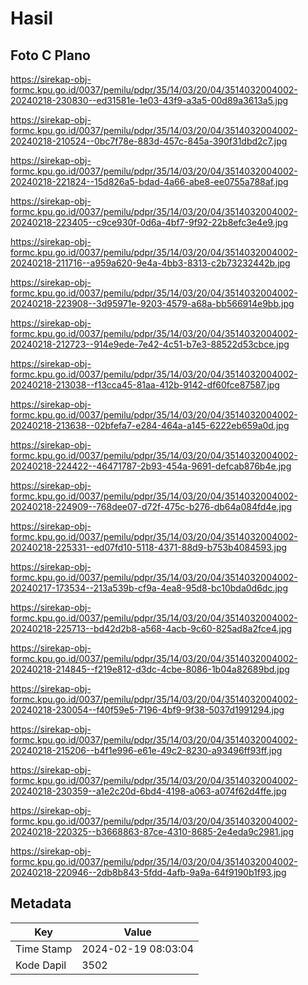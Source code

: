 # Hasil

## Foto C Plano

https://sirekap-obj-formc.kpu.go.id/0037/pemilu/pdpr/35/14/03/20/04/3514032004002-20240218-230830--ed31581e-1e03-43f9-a3a5-00d89a3613a5.jpg

https://sirekap-obj-formc.kpu.go.id/0037/pemilu/pdpr/35/14/03/20/04/3514032004002-20240218-210524--0bc7f78e-883d-457c-845a-390f31dbd2c7.jpg

https://sirekap-obj-formc.kpu.go.id/0037/pemilu/pdpr/35/14/03/20/04/3514032004002-20240218-221824--15d826a5-bdad-4a66-abe8-ee0755a788af.jpg

https://sirekap-obj-formc.kpu.go.id/0037/pemilu/pdpr/35/14/03/20/04/3514032004002-20240218-223405--c9ce930f-0d6a-4bf7-9f92-22b8efc3e4e9.jpg

https://sirekap-obj-formc.kpu.go.id/0037/pemilu/pdpr/35/14/03/20/04/3514032004002-20240218-211716--a959a620-9e4a-4bb3-8313-c2b73232442b.jpg

https://sirekap-obj-formc.kpu.go.id/0037/pemilu/pdpr/35/14/03/20/04/3514032004002-20240218-223908--3d95971e-9203-4579-a68a-bb566914e9bb.jpg

https://sirekap-obj-formc.kpu.go.id/0037/pemilu/pdpr/35/14/03/20/04/3514032004002-20240218-212723--914e9ede-7e42-4c51-b7e3-88522d53cbce.jpg

https://sirekap-obj-formc.kpu.go.id/0037/pemilu/pdpr/35/14/03/20/04/3514032004002-20240218-213038--f13cca45-81aa-412b-9142-df60fce87587.jpg

https://sirekap-obj-formc.kpu.go.id/0037/pemilu/pdpr/35/14/03/20/04/3514032004002-20240218-213638--02bfefa7-e284-464a-a145-6222eb659a0d.jpg

https://sirekap-obj-formc.kpu.go.id/0037/pemilu/pdpr/35/14/03/20/04/3514032004002-20240218-224422--46471787-2b93-454a-9691-defcab876b4e.jpg

https://sirekap-obj-formc.kpu.go.id/0037/pemilu/pdpr/35/14/03/20/04/3514032004002-20240218-224909--768dee07-d72f-475c-b276-db64a084fd4e.jpg

https://sirekap-obj-formc.kpu.go.id/0037/pemilu/pdpr/35/14/03/20/04/3514032004002-20240218-225331--ed07fd10-5118-4371-88d9-b753b4084593.jpg

https://sirekap-obj-formc.kpu.go.id/0037/pemilu/pdpr/35/14/03/20/04/3514032004002-20240217-173534--213a539b-cf9a-4ea8-95d8-bc10bda0d6dc.jpg

https://sirekap-obj-formc.kpu.go.id/0037/pemilu/pdpr/35/14/03/20/04/3514032004002-20240218-225713--bd42d2b8-a568-4acb-9c60-825ad8a2fce4.jpg

https://sirekap-obj-formc.kpu.go.id/0037/pemilu/pdpr/35/14/03/20/04/3514032004002-20240218-214845--f219e812-d3dc-4cbe-8086-1b04a82689bd.jpg

https://sirekap-obj-formc.kpu.go.id/0037/pemilu/pdpr/35/14/03/20/04/3514032004002-20240218-230054--f40f59e5-7196-4bf9-9f38-5037d1991294.jpg

https://sirekap-obj-formc.kpu.go.id/0037/pemilu/pdpr/35/14/03/20/04/3514032004002-20240218-215206--b4f1e996-e61e-49c2-8230-a93496ff93ff.jpg

https://sirekap-obj-formc.kpu.go.id/0037/pemilu/pdpr/35/14/03/20/04/3514032004002-20240218-230359--a1e2c20d-6bd4-4198-a063-a074f62d4ffe.jpg

https://sirekap-obj-formc.kpu.go.id/0037/pemilu/pdpr/35/14/03/20/04/3514032004002-20240218-220325--b3668863-87ce-4310-8685-2e4eda9c2981.jpg

https://sirekap-obj-formc.kpu.go.id/0037/pemilu/pdpr/35/14/03/20/04/3514032004002-20240218-220946--2db8b843-5fdd-4afb-9a9a-64f9190b1f93.jpg


## Metadata

| Key        | Value               |
| ---------- | ------------------- |
| Time Stamp | 2024-02-19 08:03:04 |
| Kode Dapil | 3502                |



